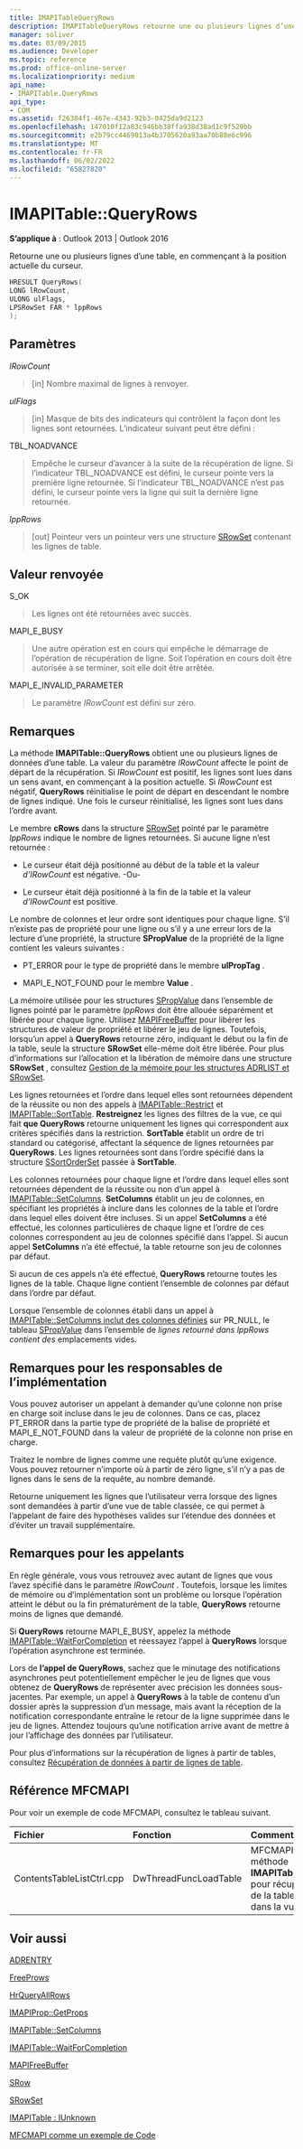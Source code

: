 ```yaml
---
title: IMAPITableQueryRows
description: IMAPITableQueryRows retourne une ou plusieurs lignes d’une table, en commençant à la position actuelle du curseur.
manager: soliver
ms.date: 03/09/2015
ms.audience: Developer
ms.topic: reference
ms.prod: office-online-server
ms.localizationpriority: medium
api_name:
- IMAPITable.QueryRows
api_type:
- COM
ms.assetid: f26384f1-467e-4343-92b3-0425da9d2123
ms.openlocfilehash: 147010f12a83c946bb38ffa938d38ad1c9f529bb
ms.sourcegitcommit: e2b79cc4469013a4b3705620a93aa70b88e6c996
ms.translationtype: MT
ms.contentlocale: fr-FR
ms.lasthandoff: 06/02/2022
ms.locfileid: "65827820"
---
```

# <a name="imapitablequeryrows"></a>IMAPITable::QueryRows

  
  
**S’applique à** : Outlook 2013 | Outlook 2016 
  
Retourne une ou plusieurs lignes d’une table, en commençant à la position actuelle du curseur.
  
```cpp
HRESULT QueryRows(
LONG lRowCount,
ULONG ulFlags,
LPSRowSet FAR * lppRows
);
```

## <a name="parameters"></a>Paramètres

 _lRowCount_
  
> [in] Nombre maximal de lignes à renvoyer.
    
 _ulFlags_
  
> [in] Masque de bits des indicateurs qui contrôlent la façon dont les lignes sont retournées. L’indicateur suivant peut être défini :
    
TBL_NOADVANCE 
  
> Empêche le curseur d’avancer à la suite de la récupération de ligne. Si l’indicateur TBL_NOADVANCE est défini, le curseur pointe vers la première ligne retournée. Si l’indicateur TBL_NOADVANCE n’est pas défini, le curseur pointe vers la ligne qui suit la dernière ligne retournée.
    
 _lppRows_
  
> [out] Pointeur vers un pointeur vers une structure [SRowSet](srowset.md) contenant les lignes de table. 
    
## <a name="return-value"></a>Valeur renvoyée

S_OK 
  
> Les lignes ont été retournées avec succès.
    
MAPI_E_BUSY 
  
> Une autre opération est en cours qui empêche le démarrage de l’opération de récupération de ligne. Soit l’opération en cours doit être autorisée à se terminer, soit elle doit être arrêtée.
    
MAPI_E_INVALID_PARAMETER 
  
> Le paramètre  _IRowCount_ est défini sur zéro. 
    
## <a name="remarks"></a>Remarques

La méthode **IMAPITable::QueryRows** obtient une ou plusieurs lignes de données d’une table. La valeur du paramètre  _IRowCount_ affecte le point de départ de la récupération. Si  _IRowCount_ est positif, les lignes sont lues dans un sens avant, en commençant à la position actuelle. Si  _IRowCount_ est négatif, **QueryRows** réinitialise le point de départ en descendant le nombre de lignes indiqué. Une fois le curseur réinitialisé, les lignes sont lues dans l’ordre avant. 
  
Le membre **cRows** dans la structure [SRowSet](srowset.md) pointé par le paramètre  _lppRows_ indique le nombre de lignes retournées. Si aucune ligne n’est retournée : 
  
- Le curseur était déjà positionné au début de la table et la valeur  _d’IRowCount_ est négative. -Ou- 
    
- Le curseur était déjà positionné à la fin de la table et la valeur  _d’IRowCount_ est positive. 
    
Le nombre de colonnes et leur ordre sont identiques pour chaque ligne. S’il n’existe pas de propriété pour une ligne ou s’il y a une erreur lors de la lecture d’une propriété, la structure **SPropValue** de la propriété de la ligne contient les valeurs suivantes : 
  
- PT_ERROR pour le type de propriété dans le membre **ulPropTag** . 
    
- MAPI_E_NOT_FOUND pour le membre **Value** . 
    
La mémoire utilisée pour les structures [SPropValue](spropvalue.md) dans l’ensemble de lignes pointé par le paramètre  _lppRows_ doit être allouée séparément et libérée pour chaque ligne. Utilisez [MAPIFreeBuffer](mapifreebuffer.md) pour libérer les structures de valeur de propriété et libérer le jeu de lignes. Toutefois, lorsqu’un appel à **QueryRows** retourne zéro, indiquant le début ou la fin de la table, seule la structure **SRowSet** elle-même doit être libérée. Pour plus d’informations sur l’allocation et la libération de mémoire dans une structure **SRowSet** , consultez [Gestion de la mémoire pour les structures ADRLIST et SRowSet](managing-memory-for-adrlist-and-srowset-structures.md).
  
Les lignes retournées et l’ordre dans lequel elles sont retournées dépendent de la réussite ou non des appels à [IMAPITable::Restrict](imapitable-restrict.md) et [IMAPITable::SortTable](imapitable-sorttable.md). **Restreignez** les lignes des filtres de la vue, ce qui fait **que QueryRows** retourne uniquement les lignes qui correspondent aux critères spécifiés dans la restriction. **SortTable** établit un ordre de tri standard ou catégorisé, affectant la séquence de lignes retournées par **QueryRows**. Les lignes retournées sont dans l’ordre spécifié dans la structure [SSortOrderSet](ssortorderset.md) passée à **SortTable**.
  
Les colonnes retournées pour chaque ligne et l’ordre dans lequel elles sont retournées dépendent de la réussite ou non d’un appel à [IMAPITable::SetColumns](imapitable-setcolumns.md). **SetColumns** établit un jeu de colonnes, en spécifiant les propriétés à inclure dans les colonnes de la table et l’ordre dans lequel elles doivent être incluses. Si un appel **SetColumns** a été effectué, les colonnes particulières de chaque ligne et l’ordre de ces colonnes correspondent au jeu de colonnes spécifié dans l’appel. Si aucun appel **SetColumns** n’a été effectué, la table retourne son jeu de colonnes par défaut. 
  
Si aucun de ces appels n’a été effectué, **QueryRows** retourne toutes les lignes de la table. Chaque ligne contient l’ensemble de colonnes par défaut dans l’ordre par défaut. 
  
Lorsque l’ensemble de colonnes établi dans un appel à [IMAPITable::SetColumns inclut des colonnes définies](imapitable-setcolumns.md) sur PR_NULL, le tableau [SPropValue](spropvalue.md) dans l’ensemble de  _lignes retourné dans lppRows contient des_ emplacements vides. 
  
## <a name="notes-to-implementers"></a>Remarques pour les responsables de l’implémentation

Vous pouvez autoriser un appelant à demander qu’une colonne non prise en charge soit incluse dans le jeu de colonnes. Dans ce cas, placez PT_ERROR dans la partie type de propriété de la balise de propriété et MAPI_E_NOT_FOUND dans la valeur de propriété de la colonne non prise en charge. 
  
Traitez le nombre de lignes comme une requête plutôt qu’une exigence. Vous pouvez retourner n’importe où à partir de zéro ligne, s’il n’y a pas de lignes dans le sens de la requête, au nombre demandé. 
  
Retourne uniquement les lignes que l’utilisateur verra lorsque des lignes sont demandées à partir d’une vue de table classée, ce qui permet à l’appelant de faire des hypothèses valides sur l’étendue des données et d’éviter un travail supplémentaire. 
  
## <a name="notes-to-callers"></a>Remarques pour les appelants

En règle générale, vous vous retrouvez avec autant de lignes que vous l’avez spécifié dans le paramètre _lRowCount_ . Toutefois, lorsque les limites de mémoire ou d’implémentation sont un problème ou lorsque l’opération atteint le début ou la fin prématurément de la table, **QueryRows** retourne moins de lignes que demandé. 
  
Si **QueryRows** retourne MAPI_E_BUSY, appelez la méthode [IMAPITable::WaitForCompletion](imapitable-waitforcompletion.md) et réessayez l’appel à **QueryRows** lorsque l’opération asynchrone est terminée. 
  
Lors de **l’appel de QueryRows**, sachez que le minutage des notifications asynchrones peut potentiellement empêcher le jeu de lignes que vous obtenez de **QueryRows** de représenter avec précision les données sous-jacentes. Par exemple, un appel à **QueryRows** à la table de contenu d’un dossier après la suppression d’un message, mais avant la réception de la notification correspondante entraîne le retour de la ligne supprimée dans le jeu de lignes. Attendez toujours qu’une notification arrive avant de mettre à jour l’affichage des données par l’utilisateur. 
  
Pour plus d’informations sur la récupération de lignes à partir de tables, consultez [Récupération de données à partir de lignes de table](retrieving-data-from-table-rows.md).
  
## <a name="mfcmapi-reference"></a>Référence MFCMAPI

Pour voir un exemple de code MFCMAPI, consultez le tableau suivant.
  
|**Fichier**|**Fonction**|**Commentaire**|
|:-----|:-----|:-----|
|ContentsTableListCtrl.cpp  <br/> |DwThreadFuncLoadTable  <br/> |MFCMAPI utilise la méthode **IMAPITable::QueryRows** pour récupérer les lignes de la table à charger dans la vue. |
   
## <a name="see-also"></a>Voir aussi



[ADRENTRY](adrentry.md)
  
[FreeProws](freeprows.md)
  
[HrQueryAllRows](hrqueryallrows.md)
  
[IMAPIProp::GetProps](imapiprop-getprops.md)
  
[IMAPITable::SetColumns](imapitable-setcolumns.md)
  
[IMAPITable::WaitForCompletion](imapitable-waitforcompletion.md)
  
[MAPIFreeBuffer](mapifreebuffer.md)
  
[SRow](srow.md)
  
[SRowSet](srowset.md)
  
[IMAPITable : IUnknown](imapitableiunknown.md)


[MFCMAPI comme un exemple de Code](mfcmapi-as-a-code-sample.md)

